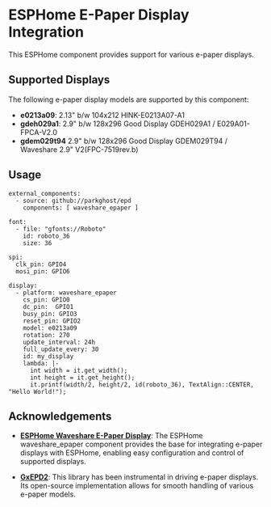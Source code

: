 # ESPHome E-Paper Display Integration

This ESPHome component provides support for various e-paper displays.

## Supported Displays

The following e-paper display models are supported by this component:

- **e0213a09**: 2.13" b/w 104x212 HINK-E0213A07-A1
- **gdeh029a1**: 2.9" b/w 128x296 Good Display GDEH029A1 / E029A01-FPCA-V2.0
- **gdem029t94** 2.9" b/w 128x296 Good Display GDEM029T94 / Waveshare 2.9" V2(FPC-7519rev.b)

## Usage
```
external_components:
  - source: github://parkghost/epd
    components: [ waveshare_epaper ]

font:
  - file: "gfonts://Roboto"
    id: roboto_36
    size: 36

spi:
  clk_pin: GPIO4
  mosi_pin: GPIO6

display:
  - platform: waveshare_epaper
    cs_pin: GPIO0
    dc_pin:  GPIO1
    busy_pin: GPIO3
    reset_pin: GPIO2
    model: e0213a09
    rotation: 270
    update_interval: 24h
    full_update_every: 30
    id: my_display
    lambda: |-
      int width = it.get_width();
      int height = it.get_height();
      it.printf(width/2, height/2, id(roboto_36), TextAlign::CENTER, "Hello World!");
```

## Acknowledgements

- **[ESPHome Waveshare E-Paper Display](https://esphome.io/components/display/waveshare_epaper.html)**: The ESPHome waveshare_epaper component provides the base for integrating e-paper displays with ESPHome, enabling easy configuration and control of supported displays.

- **[GxEPD2](https://github.com/ZinggJM/GxEPD2)**: This library has been instrumental in driving e-paper displays. Its open-source implementation allows for smooth handling of various e-paper models.